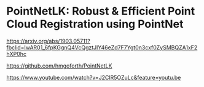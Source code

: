 # PointNetLK: Robust & Efficient Point Cloud Registration using PointNet

https://arxiv.org/abs/1903.05711?fbclid=IwAR01_6fpKGgnQ4VcQgztJlY46eZd7F7Ygt0n3cxf0ZySMBQZA1xF2hXP0hc

https://github.com/hmgoforth/PointNetLK

https://www.youtube.com/watch?v=J2ClR5OZuLc&feature=youtu.be